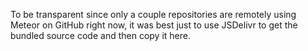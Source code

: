 To be transparent since only a couple repositories are remotely using Meteor on GitHub right now, it was best just to use JSDelivr to get the bundled source code and then copy it here.